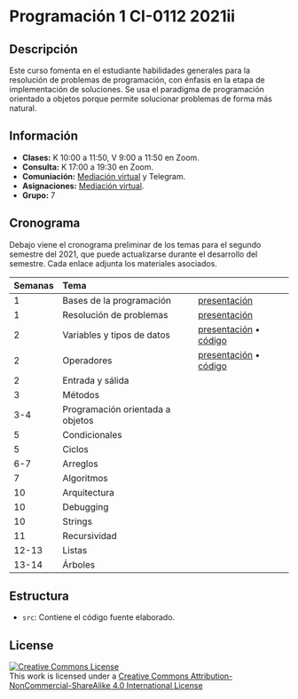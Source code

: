 # Programación 1 CI-0112 2021ii

## Descripción

Este curso fomenta en el estudiante habilidades generales para la resolución de problemas de programación, con énfasis en la etapa de implementación de soluciones. Se usa el paradigma de programación orientado a objetos porque permite solucionar problemas de forma más natural.

## Información

- **Clases:** K 10:00 a 11:50, V 9:00 a 11:50 en Zoom.
- **Consulta:** K 17:00 a 19:30 en Zoom.
- **Comuniación:** [Mediación virtual](https://mv1.mediacionvirtual.ucr.ac.cr/course/view.php?id=22549) y Telegram.
- **Asignaciones:** [Mediación virtual](https://mv1.mediacionvirtual.ucr.ac.cr/course/view.php?id=22549).
- **Grupo:** 7

## Cronograma

Debajo viene el cronograma preliminar de los temas para el segundo semestre del 2021, que puede actualizarse durante el desarrollo del semestre. Cada enlace adjunta los materiales asociados.

| Semanas        		| Tema 	|  |
| :------------- 	|:--------|:-------- |
1 | Bases de la programación | [presentación](https://mv1.mediacionvirtual.ucr.ac.cr/pluginfile.php/1768154/mod_folder/content/0/01-Intro-progra.pdf)
1 | Resolución de problemas | [presentación](https://mv1.mediacionvirtual.ucr.ac.cr/pluginfile.php/1768154/mod_folder/content/0/02-Resolucion-problemas.pdf)
2 | Variables y tipos de datos | [presentación](https://mv1.mediacionvirtual.ucr.ac.cr/pluginfile.php/1768154/mod_folder/content/0/03-Variables.pdf?forcedownload=1) • [código](.\src\variables)
2 | Operadores | [presentación](https://mv1.mediacionvirtual.ucr.ac.cr/pluginfile.php/1768154/mod_folder/content/0/04-Operadores.pdf?forcedownload=1) • [código](.\src\variables)
2 | Entrada y sálida | 
3 | Métodos | 
3-4 | Programación orientada a objetos | 
5 | Condicionales | 
5 | Ciclos | 
6-7 | Arreglos | 
7 | Algoritmos | 
10 | Arquitectura | 
10 | Debugging | 
10 | Strings | 
11 | Recursividad | 
12-13 | Listas | 
13-14 | Árboles | 

## Estructura

- `src`: Contiene el código fuente elaborado.

## License

<a rel="license" href="http://creativecommons.org/licenses/by-nc-sa/4.0/"><img alt="Creative Commons License" style="border-width:0" src="https://i.creativecommons.org/l/by-nc-sa/4.0/88x31.png" /></a><br />This work is licensed under a <a rel="license" href="http://creativecommons.org/licenses/by-nc-sa/4.0/">Creative Commons Attribution-NonCommercial-ShareAlike 4.0 International License</a>
